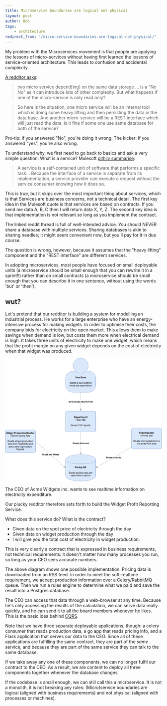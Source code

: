 ```yaml
---
title: Microservice boundaries are logical not physical
layout: post
author: Bob
tags:
    - architecture
redirect_from: "/micro-service-boundaries-are-logical-not-physical/"
---
```


My problem with the Microservices movement is that people are applying the lessons of
micro-services without having first learned the lessons of service-oriented
architecture. This leads to confusion and accidental complexity.

[A redditor asks](https://www.reddit.com/r/devops/comments/47c2jv/suggestion_regarding_microservice_architecture/):

> two micro service depend[ing] on the same data storage ... is a "No No" as it can
> introduce lots of other complexity. But what happens if one of the micro-service is
> only read only?

> So here is the situation, one micro service will be an internal tool which is doing
> some heavy lifting and then persisting the data in the data base. And another
> micro-service will be a REST interface which will just read the data. Is it fine if
> some one use same database for both of the service?

Pro-tip: if you answered "No", you're doing it wrong. The kicker: If you answered "yes",
you're also wrong.

To understand why, we first need to go back to basics and ask a very simple question:
What is a service? Mulesoft
[pithily summarise](https://www.mulesoft.com/resources/esb/services-in-soa):

> A service is a self-contained unit of software that performs a specific task...
> Because the interface of a service is separate from its implementation, a service
> provider can execute a request without the service consumer knowing how it does so.

This is true, but it skips over the most important thing about services, which is that
Services are business concerns, not a technical detail. The first key idea in the
Mulesoft quote is that services are based on contracts. If you send me data A, B, C then
I will return data X, Y, Z. The second key idea is that implementation is not relevant
so long as you implement the contract.

The linked reddit thread is full of well-intended advice. You should NEVER share a
database with multiple services. Sharing databases is akin to sharing needles; it might
seem convenient now, but you'll pay for it in due course.

The question is wrong, however, because it assumes that the "heavy lifting" component
and the "REST interface" are different services.

In adopting microservices, most people have focused on small deployable units (a
microservice should be small enough that you can rewrite it in a sprint!!) rather than
on small contracts (a microservice should be small enough that you can describe it in
one sentence, without using the words 'but' or 'then').

## wut?

Let's pretend that our redditor is building a system for modelling an industrial
process. He works for a large enterprise who have an energy-intensive process for making
widgets. In order to optimise their costs, the company bids for electricity on the open
market. This allows them to make savings when demand is low, but costs them more when
electrical demand is high. It takes three units of electricity to make one widget, which
means that the profit margin on any given widget depends on the cost of electricity when
that widget was produced.

![Widgets to cash](/images/2016/02/microservice-context.png)

The CEO of Acme Widgets inc. wants to see realtime information on electricity
expenditure.

Our plucky redditor therefore sets forth to build the Widget Profit Reporting Service.

What does this service do? What is the contract?

-   Given data on the spot price of electricity through the day
-   Given data on widget production through the day
-   I will give you the total cost of electricity in widget production.

This is very clearly a contract that is expressed in business requirements, not
technical requirements: it doesn't matter how many processes you run, so long as your
CEO sees accurate numbers.

The above diagram shows one possible implementation. Pricing data is downloaded from an
RSS feed. In order to meet the soft-realtime requirement, we accept production
information over a Celery/RabbitMQ queue. Then we run a rules engine to determine what
we paid and save the result into a Postgres database.

The CEO can access that data through a web-browser at any time. Because he's only
accessing the results of the calculation, we can serve data really quickly, and he can
send it to all the board members whenever he likes. This is the basic idea behind
[CQRS](http://martinfowler.com/bliki/CQRS.html).

Note that we have three separate deployable applications, though: a celery consumer that
reads production data, a go app that reads pricing info, and a Flask application that
serves our data to the CEO. Since all of these applications are fulfilling the same
contract, they are part of the _same_ service, and because they are part of the same
service they can talk to the same database.

If we take away any one of these components, we can no longer fulfil our contract to the
CEO. As a result, we are content to deploy all three components together whenever the
database changes.

If the codebase is small enough, we can still call this a microservice. It is not a
monolith, it is not breaking any rules: (Micro)service boundaries are logical (aligned
with business requirements) and not physical (aligned with processes or machines).
